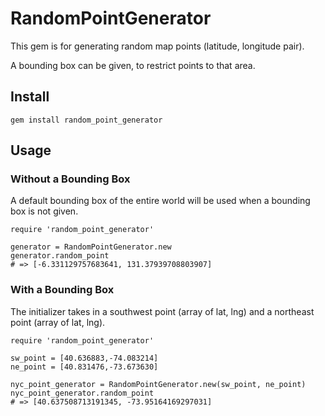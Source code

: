 # RandomPointGenerator

This gem is for generating random map points (latitude, longitude pair).

A bounding box can be given, to restrict points to that area.

## Install

```
gem install random_point_generator
```

## Usage

### Without a Bounding Box

A default bounding box of the entire world will be used when a bounding box is
not given.

```
require 'random_point_generator'

generator = RandomPointGenerator.new
generator.random_point
# => [-6.331129757683641, 131.37939708803907]
```

### With a Bounding Box

The initializer takes in a southwest point (array of lat, lng) and a northeast
point (array of lat, lng).


```
require 'random_point_generator'

sw_point = [40.636883,-74.083214]
ne_point = [40.831476,-73.673630]

nyc_point_generator = RandomPointGenerator.new(sw_point, ne_point)
nyc_point_generator.random_point
# => [40.637508713191345, -73.95164169297031]
```

